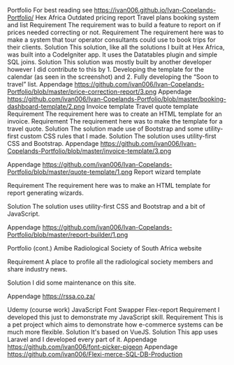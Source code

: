 
Portfolio
For best reading see
https://ivan006.github.io/Ivan-Copelands-Portfolio/ 
Hex Africa
Outdated pricing report
Travel plans booking system and list
Requirement
The requirement was to build a feature to report on if prices needed correcting or not.
Requirement
The requirement here was to make a system that tour operator consultants could use to book trips for their clients.
Solution
This solution, like all the solutions I built at Hex Africa, was built into a CodeIgniter app. It uses the Datatables plugin and simple SQL joins.
Solution
This solution was mostly built by another developer however I did contribute to this by 1. Developing the template for the calendar (as seen in the screenshot) and 2. Fully developing the “Soon to travel” list.
Appendage
https://github.com/ivan006/Ivan-Copelands-Portfolio/blob/master/price-correction-report/3.png 
Appendage
https://github.com/ivan006/Ivan-Copelands-Portfolio/blob/master/booking-dashboard-template/2.png 
Invoice template
Travel quote template
Requirement
The requirement here was to create an HTML template for an invoice.
Requirement
The requirement here was to make the template for a travel quote.
Solution
The solution made use of Bootstrap and some utility-first custom CSS rules that I made.
Solution
The solution uses utility-first CSS and Bootstrap.
Appendage
https://github.com/ivan006/Ivan-Copelands-Portfolio/blob/master/invoice-template/3.png 

Appendage
https://github.com/ivan006/Ivan-Copelands-Portfolio/blob/master/quote-template/1.png 
Report wizard template


Requirement
The requirement here was to make an HTML template for report generating wizards.




Solution
The solution uses utility-first CSS and Bootstrap and a bit of JavaScript.





Appendage
https://github.com/ivan006/Ivan-Copelands-Portfolio/blob/master/report-builder/1.png 




Portfolio (cont.)
Amibe
Radiological Society of South Africa website




Requirement
A place to profile all the radiological society members and share industry news.




Solution
I did some maintenance on this site.




Appendage
https://rssa.co.za/ 




Udemy (course work)
JavaScript Font Swapper
Flex-report
Requirement
I developed this just to demonstrate my JavaScript skill.
Requirement
This is a pet project which aims to demonstrate how e-commerce systems can be much more flexible.
Solution
It's based on VueJS.
Solution
This app uses Laravel and I developed every part of it.
Appendage
https://github.com/ivan006/font-picker-pigeon 
Appendage
https://github.com/ivan006/Flexi-merce-SQL-DB-Production 

